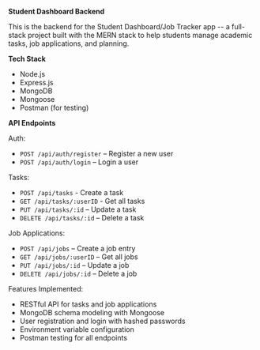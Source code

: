 **Student Dashboard Backend**

This is the backend for the Student Dashboard/Job Tracker app -- a full-stack project built with the MERN stack to help students manage academic tasks, job applications, and planning.

**Tech Stack**
- Node.js
- Express.js
- MongoDB
- Mongoose
- Postman (for testing)

**API Endpoints**

Auth:
- `POST /api/auth/register` – Register a new user
- `POST /api/auth/login` – Login a user

Tasks:
- `POST /api/tasks` - Create a task
-  `GET /api/tasks/:userID` - Get all tasks
-  `PUT /api/tasks/:id` – Update a task
- `DELETE /api/tasks/:id` – Delete a task

Job Applications:
- `POST /api/jobs` – Create a job entry
- `GET /api/jobs/:userID` – Get all jobs
- `PUT /api/jobs/:id` – Update a job
- `DELETE /api/jobs/:id` – Delete a job

Features Implemented:
- RESTful API for tasks and job applications
- MongoDB schema modeling with Mongoose
- User registration and login with hashed passwords
- Environment variable configuration
- Postman testing for all endpoints
